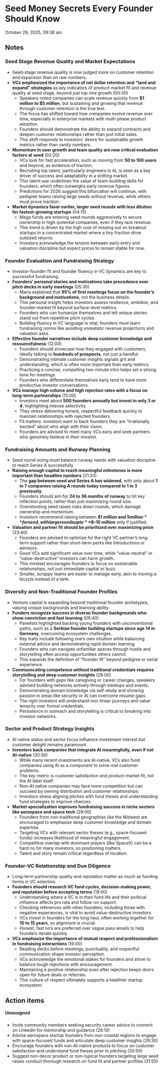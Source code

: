# Seed Money Secrets Every Founder Should Know

October 29, 2025, 09:38 am

## Notes

### **Seed Stage Revenue Quality and Market Expectations**
- Seed-stage revenue quality is now judged more on customer retention and expansion than on raw numbers.
- **VCs emphasized the importance of net dollar retention and “land and expand” strategies** as key indicators of product-market fit and revenue quality at seed stage, beyond just top-line growth (00:30)  
    - Speakers noted companies can scale revenue quickly from **$1 million to $5 million**, but sustaining and growing that revenue through customer retention is the true test.  
    - The focus has shifted toward how companies evolve revenue over time, especially in enterprise markets with multi-phase product adoption.  
    - Founders should demonstrate the ability to expand contracts and deepen customer relationships rather than just initial sales.  
    - This shift responds to investors’ desire for sustainable growth metrics rather than vanity numbers.
- **Momentum in user growth and team quality are now critical evaluation factors at seed** (02:20)  
    - VCs look for fast acceleration, such as moving from **50 to 100 users** and beyond, as evidence of traction.  
    - Recruiting top talent, particularly engineers in AI, is seen as a key driver of success and adaptability in a shifting market.  
    - This talent war underlines the value of team-building skills for founders, which often outweighs early revenue figures.  
    - Predictions for 2026 suggest this bifurcation will continue, with pedigree teams raising large seeds without revenue, while others must prove traction.
- **Market dynamics favor earlier, larger seed rounds with less dilution for fastest-growing startups** (04:15)  
    - Mega funds are entering seed rounds aggressively to secure ownership in high-potential companies, even if they lack revenue.  
    - This trend is driven by the high cost of missing out on breakout startups in a concentrated market where a tiny fraction drive outsized returns.  
    - Investors acknowledge the tension between early entry and valuation discipline but expect prices to remain stable for now.
### **Founder Evaluation and Fundraising Strategy**
- Investor-founder fit and founder fluency in VC dynamics are key to successful fundraising.
- **Founders’ personal stories and motivations take precedence over pitch decks in early meetings** (05:30)  
    - Maria explained that **95% of first meetings focus on the founder’s background and motivations**, not the business details.  
    - This personal insight helps investors assess resilience, ambition, and founder-market fit beyond surface-level metrics.  
    - Founders who can humanize themselves and tell unique stories stand out from repetitive pitch cycles.  
    - Building fluency in VC language is vital; founders must learn fundraising norms like avoiding unrealistic revenue projections and valuation asks.
- **Effective founder narratives include deep customer knowledge and resourcefulness** (12:00)  
    - Founders should showcase how they engaged with customers, ideally talking to **hundreds of prospects**, not just a handful.  
    - Demonstrating intimate customer insights signals grit and understanding, which is often more important than early metrics.  
    - Practicing a concise, compelling two-minute intro helps set a strong tone for meetings.  
    - Founders who differentiate themselves early tend to have more productive investor conversations.
- **VCs manage high volume and high rejection rates with a focus on long-term partnerships** (15:00)  
    - Investors meet about **500 founders annually but invest in only 3 or 4**, highlighting intense selectivity.  
    - They stress delivering honest, respectful feedback quickly to maintain relationships with rejected founders.  
    - Fit matters: investors want to back founders they are “irrationally excited” about who align with their vision.  
    - Founders are advised to meet many VCs early and seek partners who genuinely believe in their mission.
### **Fundraising Amounts and Runway Planning**
- Seed round sizing must balance runway needs with valuation discipline to reach Series A successfully.
- **Raising enough capital to reach meaningful milestones is more important than headline numbers** (21:20)  
    - The **gap between seed and Series A has widened**, with only about **1 in 7 companies raising A rounds today compared to 1 in 3 previously**.  
    - Founders should aim for **24 to 36 months of runway** to hit key inflection points, rather than just maximizing round size.  
    - Overshooting seed raises risks down rounds, which damage ownership and momentum.  
    - Investors recommend raising between **$1 million and $5 million** for seed, with larger seeds up to **$8–10 million** only if justified.
- **Valuation and partner fit should be prioritized over maximizing price** (23:40)  
    - Founders are advised to optimize for the right VC partner’s long-term support rather than short-term perks like introductions or advisors.  
    - Good VCs add significant value over time, while “value-neutral” or “value-destructive” investors can harm growth.  
    - This mindset encourages founders to focus on sustainable relationships, not just immediate capital or buzz.  
    - Smaller, scrappy teams are easier to manage early, akin to moving a bicycle instead of a tank.
### **Diversity and Non-Traditional Founder Profiles**
- Venture capital is expanding beyond traditional founder archetypes, valuing unique backgrounds and learning ability.
- **Funders recognize success in diverse founder backgrounds who show conviction and fast learning** (09:40)  
    - Panelists highlighted backing young founders with unconventional paths, such as a **Serbian founder building startups since age 14 in Germany**, overcoming ecosystem challenges.  
    - Key traits include following one’s own intuition while balancing external advice and demonstrating rapid domain learning.  
    - Founders who can navigate unfamiliar spaces through hustle and storytelling often access opportunities others cannot.  
    - This expands the definition of “founder fit” beyond pedigree or serial experience.
- **Communicating competence without traditional credentials requires storytelling and deep customer insights** (28:00)  
    - For founders with gaps like caregiving or career changes, speakers advised building networks actively through meetups and events.  
    - Demonstrating domain knowledge via self-study and showing passion in areas like security or AI can overcome resume gaps.  
    - The right investors will understand non-linear journeys and value tenacity over formal credentials.  
    - Persistence in outreach and storytelling is critical to breaking into investor networks.
### **Sector and Product Strategy Insights**
- AI native status and sector focus influence investment interest but customer delight remains paramount.
- **Investors back companies that integrate AI meaningfully, even if not AI-native** (30:30)  
    - While many recent investments are AI-native, VCs also fund companies using AI as a component to solve real customer problems.  
    - The key metric is customer satisfaction and product-market fit, not the AI label itself.  
    - Non-AI native companies may face more competition but can succeed by owning distribution and customer relationships.  
    - Investors stress aligning pitches with fund theses and understanding fund strategies to improve chances.
- **Market specialization improves fundraising success in niche sectors like aerospace and space tech** (29:00)  
    - Founders from non-traditional geographies like the Midwest are encouraged to emphasize deep customer knowledge and domain expertise.  
    - Targeting VCs with relevant sector theses (e.g., space-focused funds) increases likelihood of meaningful engagement.  
    - Competitive overlap with dominant players (like SpaceX) can be a hard no for many investors, so positioning matters.  
    - Talent and story remain critical regardless of location.
### **Founder-VC Relationship and Due Diligence**
- Long-term partnership quality and reputation matter as much as funding terms in VC selection.
- **Founders should research VC fund cycles, decision-making power, and reputation before accepting terms** (19:00)  
    - Understanding where a VC is in their fund life and their political influence affects pro rata and follow-on support.  
    - Checking references with other founders, including those with negative experiences, is vital to avoid value-destructive investors.  
    - VCs invest in founders for the long haul, often working together for **10 to 15 years**, so alignment is crucial.  
    - Honest, fast no’s are preferred over vague pass emails to help founders iterate quickly.
- **VCs emphasize the importance of mutual respect and professionalism in fundraising interactions** (16:00)  
    - Reading decks before meetings, punctuality, and respectful communication shape investor perception.  
    - VCs acknowledge the emotional stakes for founders and strive to balance tough rejections with encouragement.  
    - Maintaining a positive relationship even after rejection keeps doors open for future deals or referrals.  
    - This culture of respect ultimately supports a healthier startup ecosystem.

## Action items

##### **Unassigned**
- Invite community members seeking security career advice to connect on LinkedIn for mentorship and guidance (28:10)
- Advise aerospace startup founders from non-coastal regions to engage with space-focused funds and articulate deep customer insights (29:30)
- Encourage founders with non-AI-native products to focus on customer satisfaction and understand fund theses prior to pitching (30:50)
- Suggest non-decor product or non-typical founders targeting large seed raises conduct thorough research on fund fit and partner profiles (31:55)

